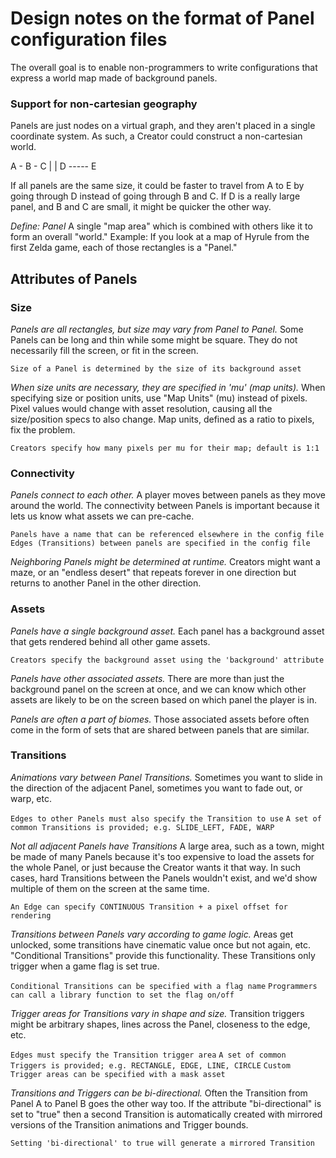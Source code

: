# Design notes on the format of Panel configuration files
The overall goal is to enable non-programmers to write configurations that
express a world map made of background panels.

### Support for non-cartesian geography
Panels are just nodes on a virtual graph, and they aren't placed in a single
coordinate system.  As such, a Creator could construct a non-cartesian world.

A - B - C
|       |
D ----- E

If all panels are the same size, it could be faster to travel from A to E by
going through D instead of going through B and C.  If D is a really large panel,
and B and C are small, it might be quicker the other way.

*Define: Panel*  A single "map area" which is combined with others like it to
form an overall "world."  Example: If you look at a map of Hyrule from the first
Zelda game, each of those rectangles is a "Panel."

## Attributes of Panels

### Size
*Panels are all rectangles, but size may vary from Panel to Panel.*  Some Panels
can be long and thin while some might be square.  They do not necessarily fill
the screen, or fit in the screen.

`Size of a Panel is determined by the size of its background asset`

*When size units are necessary, they are specified in 'mu' (map units).*
When specifying size or position units, use "Map Units" (mu) instead of pixels.
Pixel values would change with asset resolution, causing all the size/position
specs to also change.  Map units, defined as a ratio to pixels, fix the problem.

`Creators specify how many pixels per mu for their map; default is 1:1`

### Connectivity
*Panels connect to each other.*  A player moves between panels as they move
around the world.  The connectivity between Panels is important because it lets
us know what assets we can pre-cache.

`Panels have a name that can be referenced elsewhere in the config file`
`Edges (Transitions) between panels are specified in the config file`

*Neighboring Panels might be determined at runtime.*  Creators might want a
maze, or an "endless desert" that repeats forever in one direction but returns
to another Panel in the other direction.

### Assets
*Panels have a single background asset.*  Each panel has a background asset
that gets rendered behind all other game assets.

`Creators specify the background asset using the 'background' attribute`

*Panels have other associated assets.*  There are more than just the background
panel on the screen at once, and we can know which other assets are likely to be
on the screen based on which panel the player is in.

*Panels are often a part of biomes.*  Those associated assets before often come
in the form of sets that are shared between panels that are similar.

### Transitions
*Animations vary between Panel Transitions.*  Sometimes you want to slide in the
direction of the adjacent Panel, sometimes you want to fade out, or warp, etc.

`Edges to other Panels must also specify the Transition to use`
`A set of common Transitions is provided; e.g. SLIDE_LEFT, FADE, WARP`

*Not all adjacent Panels have Transitions*  A large area, such as a town, might
be made of many Panels because it's too expensive to load the assets for the
whole Panel, or just because the Creator wants it that way.  In such cases, hard
Transitions between the Panels wouldn't exist, and we'd show multiple of them
on the screen at the same time.

`An Edge can specify CONTINUOUS Transition + a pixel offset for rendering`

*Transitions between Panels vary according to game logic.*  Areas get unlocked,
some transitions have cinematic value once but not again, etc.  "Conditional
Transitions" provide this functionality.  These Transitions only trigger when
a game flag is set true.

`Conditional Transitions can be specified with a flag name`
`Programmers can call a library function to set the flag on/off`

*Trigger areas for Transitions vary in shape and size.*  Transition triggers
might be arbitrary shapes, lines across the Panel, closeness to the edge, etc.

`Edges must specify the Transition trigger area`
`A set of common Triggers is provided; e.g. RECTANGLE, EDGE, LINE, CIRCLE`
`Custom Trigger areas can be specified with a mask asset`

*Transitions and Triggers can be bi-directional.*  Often the Transition from
Panel A to Panel B goes the other way too.  If the attribute "bi-directional"
is set to "true" then a second Transition is automatically created with mirrored
versions of the Transition animations and Trigger bounds.

`Setting 'bi-directional' to true will generate a mirrored Transition`

